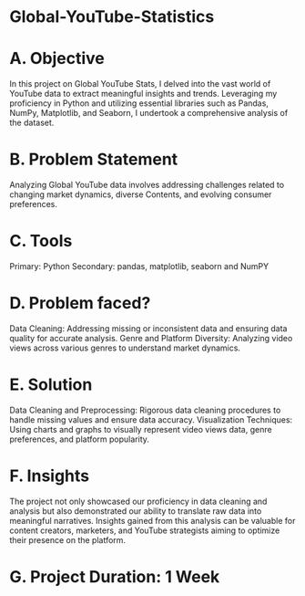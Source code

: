 # Global-YouTube-Statistics
# A. Objective

In this project on Global YouTube Stats, I delved into the vast world of YouTube data to extract meaningful insights and trends. Leveraging my proficiency in Python and utilizing essential libraries such as Pandas, NumPy, Matplotlib, and Seaborn, I undertook a comprehensive analysis of the dataset.

 

# B. Problem Statement

Analyzing Global YouTube data involves addressing challenges related to changing market dynamics, diverse Contents, and evolving consumer preferences.

 

# C. Tools

Primary: Python
Secondary: pandas, matplotlib, seaborn and NumPY
 

# D. Problem faced?

Data Cleaning: Addressing missing or inconsistent data and ensuring data quality for accurate analysis.
Genre and Platform Diversity: Analyzing video views across various genres to understand market dynamics.
 

# E. Solution

Data Cleaning and Preprocessing: Rigorous data cleaning procedures to handle missing values and ensure data accuracy.
Visualization Techniques: Using charts and graphs to visually represent video views data, genre preferences, and platform popularity.
 

# F. Insights

The project not only showcased our proficiency in data cleaning and analysis but also demonstrated our ability to translate raw data into meaningful narratives. Insights gained from this analysis can be valuable for content creators, marketers, and YouTube strategists aiming to optimize their presence on the platform.

# G. Project Duration: 1 Week
